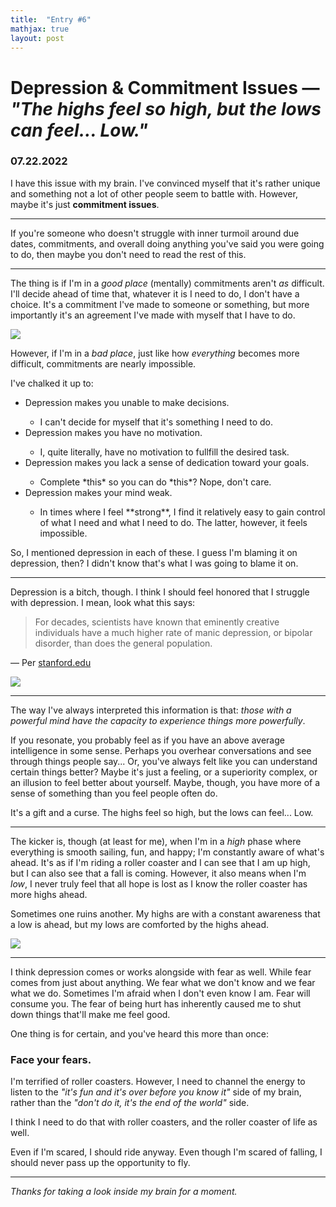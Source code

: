 ```yaml
---
title:  "Entry #6"
mathjax: true
layout: post
---
```

# Depression & Commitment Issues — <i>"The highs feel so high, but the lows can feel... Low."</i>

### 07.22.2022

I have this issue with my brain. I've convinced myself that it's rather unique and something not a lot of other people seem to battle with. However, maybe it's just **commitment issues**.

<hr>

If you're someone who doesn't struggle with inner turmoil around due dates, commitments, and overall doing anything you've said you were going to do, then maybe you don't need to read the rest of this. 

<hr>

The thing is if I'm in a *good place* (mentally) commitments aren't *as* difficult. I'll decide ahead of time that, whatever it is I need to do, I don't have a choice. It's a commitment I've made to someone or something, but more importantly it's an agreement I've made with myself that I have to do. 

<img src="https://media4.giphy.com/media/NBzoufsom6Idm6AOET/giphy.gif?cid=6c09b95244ef897b76ac837aabb204dc56acf4d46d442b14&rid=giphy.gif&ct=s">

However, if I'm in a *bad place*, just like how *everything* becomes more difficult, commitments are nearly impossible. 

I've chalked it up to:

<ul>
    <li>Depression makes you unable to make decisions.</li>
        <ul>
            <li>I can't decide for myself that it's something I need to do.</li>
        </ul>
    <li>Depression makes you have no motivation.</li>
        <ul>
            <li>I, quite literally, have no motivation to fullfill the desired task.</li>
        </ul>
    <li>Depression makes you lack a sense of dedication toward your goals.</li>
        <ul>
            <li>Complete *this* so you can do *this*? Nope, don't care.</li>
        </ul>
    <li>Depression makes your mind weak.</li>
        <ul>
            <li>In times where I feel **strong**, I find it relatively easy to gain control of what I need and what I need to do. The latter, however, it feels impossible.</li>
        </ul>
</ul>

So, I mentioned depression in each of these. I guess I'm blaming it on depression, then? I didn't know that's what I was going to blame it on. 

<hr>

Depression is a bitch, though. I think I should feel honored that I struggle with depression. I mean, look what this says:

<blockquote cite="https://news.stanford.edu/news/2002/june12/crazy_genius.html">
For decades, scientists have known that eminently creative individuals have a much higher rate of manic depression, or bipolar disorder, than does the general population.
</blockquote>
<div class="citeDiv">
<p style="font-size=10px">— Per <a href="https://news.stanford.edu/news/2002/june12/crazy_genius.html">stanford.edu</a></p>
</div>

<img src="https://renaissancelifetherapies.com/wp-content/uploads/2016/06/CBT-for-depression-anxiety-and-phobias-3.png">

<hr>

The way I've always interpreted this information is that: *those with a powerful mind have the capacity to experience things more powerfully*.

If you resonate, you probably feel as if you have an above average intelligence in some sense. Perhaps you overhear conversations and see through things people say... Or, you've always felt like you can understand certain things better? Maybe it's just a feeling, or a superiority complex, or an illusion to feel better about yourself. Maybe, though, you have more of a sense of something than you feel people often do.

It's a gift and a curse. The highs feel so high, but the lows can feel... Low. 

<hr>

The kicker is, though (at least for me), when I'm in a *high* phase where everything is smooth sailing, fun, and happy; I'm constantly aware of what's ahead. It's as if I'm riding a roller coaster and I can see that I am up high, but I can also see that a fall is coming. However, it also means when I'm *low*, I never truly feel that all hope is lost as I know the roller coaster has more highs ahead. 

Sometimes one ruins another. My highs are with a constant awareness that a low is ahead, but my lows are comforted by the highs ahead.

<img src="http://masktransformations.weebly.com/uploads/2/0/7/9/20799198/3332509_orig.gif">

<hr>

I think depression comes or works alongside with fear as well. While fear comes from just about anything. We fear what we don't know and we fear what we do. Sometimes I'm afraid when I don't even know I am. Fear will consume you. The fear of being hurt has inherently caused me to shut down things that'll make me feel good.

One thing is for certain, and you've heard this more than once:

### Face your fears.

I'm terrified of roller coasters. However, I need to channel the energy to listen to the *"it's fun and it's over before you know it"* side of my brain, rather than the *"don't do it, it's the end of the world"* side.

I think I need to do that with roller coasters, and the roller coaster of life as well.

Even if I'm scared, I should ride anyway. Even though I'm scared of falling, I should never pass up the opportunity to fly.

<hr>

*Thanks for taking a look inside my brain for a moment.*


